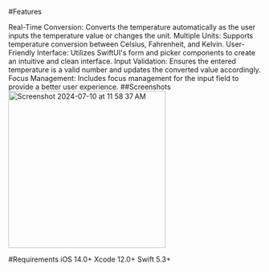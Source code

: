 #Features

   Real-Time Conversion: Converts the temperature automatically as the user inputs the temperature value or changes the unit.
   Multiple Units: Supports temperature conversion between Celsius, Fahrenheit, and Kelvin.
   User-Friendly Interface: Utilizes SwiftUI's form and picker components to create an intuitive and clean interface.
   Input Validation: Ensures the entered temperature is a valid number and updates the converted value accordingly.
   Focus Management: Includes focus management for the input field to provide a better user experience.
##Screenshots
   <img width="313" alt="Screenshot 2024-07-10 at 11 58 37 AM" src="https://github.com/GeetanshRajesh/TempCon/assets/158539311/d053a5db-9b05-4f1a-9398-e4acbc4dc86b">

#Requirements
   iOS 14.0+
   Xcode 12.0+
   Swift 5.3+
   
